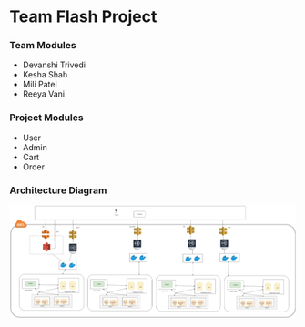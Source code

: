 # Team Flash Project

### Team Modules
- Devanshi Trivedi
- Kesha Shah
- Mili Patel
- Reeya Vani

### Project Modules
- User
- Admin
- Cart
- Order

### Architecture Diagram

![Architecture Diagram](https://github.com/nguyensjsu/sp19-281-team-flash/blob/master/architecture_diagram.jpg)
